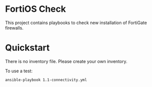 # FortiOS Check

This project contains playbooks to check new installation of FortiGate firewalls.

# Quickstart

There is no inventory file. Please create your own inventory. 

To use a test:

`ansible-playbook 1.1-connectivity.yml`
